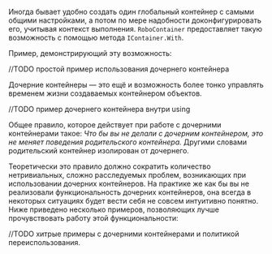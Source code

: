 Иногда бывает удобно создать один глобальный контейнер с самыми общими настройками, а потом по мере надобности доконфигурировать его, учитывая контекст выполнения. `RoboContainer` предоставляет такую возможность с помощью метода `IContainer.With`.

Пример, демонстрирующий эту возможность:

//TODO простой пример использования дочернего контейнера

Дочерние контейнеры — это ещё и возможность более тонко управлять временем жизни создаваемых контейнером объектов.

//TODO пример дочернего контейнера внутри using

Общее правило, которое действует при работе с дочерними контейнерами такое:
_Что бы вы не делали с дочерним контейнером, это не меняет поведения родительского контейнера._ Другими словами родительский контейнер изолирован от дочернего.

Теоретически это правило должно сократить количество нетривиальных, сложно расследуемых проблем, возникающих при использовании дочерних контейнеров. На практике же как бы вы не реализовали функциональность дочерних контейнеров, она всегда в некоторых ситуациях будет вести себя не совсем интуитивно понятно. Ниже приведено несколько примеров, позволяющих лучше прочувствовать работу этой функциональности:

//TODO хитрые примеры с дочерними контейнерами и политикой переиспользования.